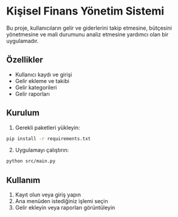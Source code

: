 # Kişisel Finans Yönetim Sistemi

Bu proje, kullanıcıların gelir ve giderlerini takip etmesine, bütçesini yönetmesine ve mali durumunu analiz etmesine yardımcı olan bir uygulamadır.

## Özellikler

- Kullanıcı kaydı ve girişi
- Gelir ekleme ve takibi
- Gelir kategorileri
- Gelir raporları

## Kurulum

1. Gerekli paketleri yükleyin:
```bash
pip install -r requirements.txt
```

2. Uygulamayı çalıştırın:
```bash
python src/main.py
```

## Kullanım

1. Kayıt olun veya giriş yapın
2. Ana menüden istediğiniz işlemi seçin
3. Gelir ekleyin veya raporları görüntüleyin
